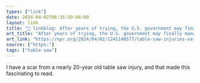 ```yaml
---
types: ["link"]
date: 2024-04-02T06:35:59-04:00
layout: link
title: "🔗 linkblog: After years of trying, the U.S. government may finally mandate safer table saws'"
art_title: "After years of trying, the U.S. government may finally mandate safer table saws"
art_link: "https://npr.org/2024/04/02/1241148577/table-saw-injuries-safety-sawstop-cpsc"
source: ["https:"]
tags: ["table saw"]
---
```

I have a scar from a nearly 20-year old table saw injury, and that made this fascinating to read.
